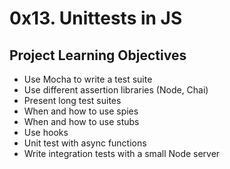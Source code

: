 # 0x13. Unittests in JS

## Project Learning Objectives
* Use Mocha to write a test suite
* Use different assertion libraries (Node, Chai)
* Present long test suites
* When and how to use spies
* When and how to use stubs
* Use hooks
* Unit test with async functions
* Write integration tests with a small Node server
